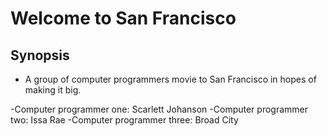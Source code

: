 # Welcome to San Francisco


 ## Synopsis
 
- A group of computer programmers movie to San Francisco in hopes of making it
big.


-Computer programmer one: Scarlett Johanson
-Computer programmer two: Issa Rae
-Computer programmer three: Broad City
